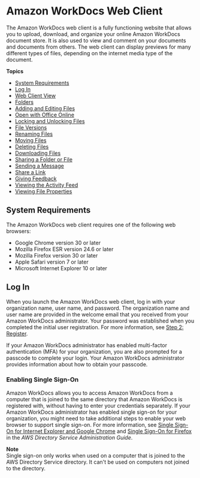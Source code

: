 # Amazon WorkDocs Web Client<a name="web_client_help"></a>

The Amazon WorkDocs web client is a fully functioning website that allows you to upload, download, and organize your online Amazon WorkDocs document store\. It is also used to view and comment on your documents and documents from others\. The web client can display previews for many different types of files, depending on the internet media type of the document\. 

**Topics**
+ [System Requirements](#web_client_sys_reqs)
+ [Log In](#web_login)
+ [Web Client View](web_view.md)
+ [Folders](client_folders.md)
+ [Adding and Editing Files](client_add_files.md)
+ [Open with Office Online](office-online.md)
+ [Locking and Unlocking Files](client_lock_files.md)
+ [File Versions](client_file_versions.md)
+ [Renaming Files](web_rename_file.md)
+ [Moving Files](web_move_file.md)
+ [Deleting Files](client_delete_files.md)
+ [Downloading Files](client_download.md)
+ [Sharing a Folder or File](client_share.md)
+ [Sending a Message](client_message.md)
+ [Share a Link](web_share_link.md)
+ [Giving Feedback](client_add_feedback.md)
+ [Viewing the Activity Feed](activity_feed.md)
+ [Viewing File Properties](file_props.md)

## System Requirements<a name="web_client_sys_reqs"></a>

The Amazon WorkDocs web client requires one of the following web browsers:
+ Google Chrome version 30 or later
+ Mozilla Firefox ESR version 24\.6 or later
+ Mozilla Firefox version 30 or later
+ Apple Safari version 7 or later
+ Microsoft Internet Explorer 10 or later

## Log In<a name="web_login"></a>

When you launch the Amazon WorkDocs web client, log in with your organization name, user name, and password\. The organization name and user name are provided in the welcome email that you received from your Amazon WorkDocs administrator\. Your password was established when you completed the initial user registration\. For more information, see [Step 2: Register](getting_started.md#user_registration)\. 

If your Amazon WorkDocs administrator has enabled multi\-factor authentication \(MFA\) for your organization, you are also prompted for a passcode to complete your login\. Your Amazon WorkDocs administrator provides information about how to obtain your passcode\.

### Enabling Single Sign\-On<a name="single_sign_on"></a>

Amazon WorkDocs allows you to access Amazon WorkDocs from a computer that is joined to the same directory that Amazon WorkDocs is registered with, without having to enter your credentials separately\. If your Amazon WorkDocs administrator has enabled single sign\-on for your organization, you might need to take additional steps to enable your web browser to support single sign\-on\. For more information, see [Single Sign\-On for Internet Explorer and Google Chrome](http://docs.aws.amazon.com/directoryservice/latest/admin-guide/ie_sso.html) and [Single Sign\-On for Firefox](http://docs.aws.amazon.com/directoryservice/latest/admin-guide/firefox_sso.html) in the *AWS Directory Service Administration Guide*\.

**Note**  
Single sign\-on only works when used on a computer that is joined to the AWS Directory Service directory\. It can't be used on computers not joined to the directory\.